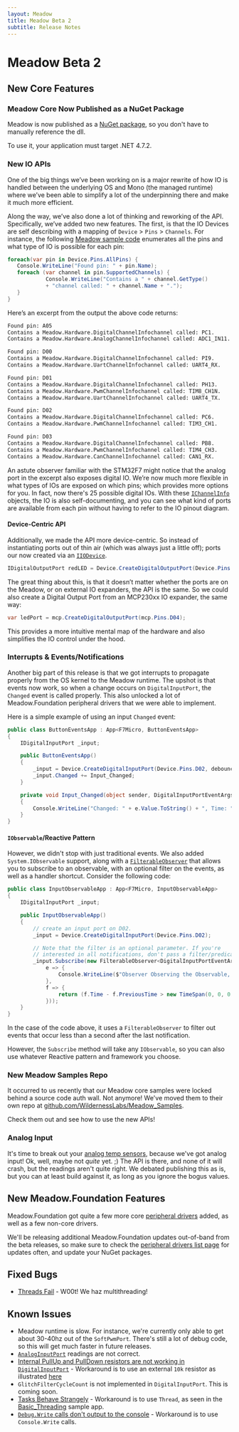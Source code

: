 ```yaml
---
layout: Meadow
title: Meadow Beta 2
subtitle: Release Notes
---
```


# Meadow Beta 2

## New Core Features

### Meadow Core Now Published as a NuGet Package

Meadow is now published as a [NuGet package](https://www.nuget.org/packages/Meadow/), so you don't have to manually reference the dll.

To use it, your application must target .NET 4.7.2.

### New IO APIs

One of the big things we’ve been working on is a major rewrite of how IO is handled between the underlying OS and Mono (the managed runtime) where we’ve been able to simplify a lot of the underpinning there and make it much more efficient. 

Along the way, we’ve also done a lot of thinking and reworking of the API. Specifically, we’ve added two new features. The first, is that the IO Devices are self describing with a mapping of `Device` > `Pins` > `Channels`. For instance, the following [Meadow sample code](https://github.com/WildernessLabs/Meadow_Samples/tree/master/Source/MeadowSamples/GpioInterrogation) enumerates all the pins and what type of IO is possible for each pin:

```csharp
foreach(var pin in Device.Pins.AllPins) {
   Console.WriteLine("Found pin: " + pin.Name);
   foreach (var channel in pin.SupportedChannels) {
            Console.WriteLine("Contains a " + channel.GetType() 
            + "channel called: " + channel.Name + ".");
   }
}
```

Here’s an excerpt from the output the above code returns:

```bash
Found pin: A05
Contains a Meadow.Hardware.DigitalChannelInfochannel called: PC1.
Contains a Meadow.Hardware.AnalogChannelInfochannel called: ADC1_IN11.

Found pin: D00
Contains a Meadow.Hardware.DigitalChannelInfochannel called: PI9.
Contains a Meadow.Hardware.UartChannelInfochannel called: UART4_RX.

Found pin: D01
Contains a Meadow.Hardware.DigitalChannelInfochannel called: PH13.
Contains a Meadow.Hardware.PwmChannelInfochannel called: TIM8_CH1N.
Contains a Meadow.Hardware.UartChannelInfochannel called: UART4_TX.

Found pin: D02
Contains a Meadow.Hardware.DigitalChannelInfochannel called: PC6.
Contains a Meadow.Hardware.PwmChannelInfochannel called: TIM3_CH1.

Found pin: D03
Contains a Meadow.Hardware.DigitalChannelInfochannel called: PB8.
Contains a Meadow.Hardware.PwmChannelInfochannel called: TIM4_CH3.
Contains a Meadow.Hardware.CanChannelInfochannel called: CAN1_RX.
```

An astute observer familiar with the STM32F7 might notice that the analog port in the excerpt also exposes digital IO. We’re now much more flexible in what types of IOs are exposed on which pins; which provides more options for you. In fact, now there's 25 possible digital IOs. With these [`IChannelInfo`](xref:Meadow.Hardware.IChannelInfo) objects, the IO is also self-documenting, and you can see what kind of ports are available from each pin without having to refer to the IO pinout diagram.

#### Device-Centric API

Additionally, we made the API more device-centric. So instead of instantiating ports out of thin air (which was always just a little off); ports our now created via an [`IIODevice`](xref:Meadow.Hardware.IIODevice).

```csharp
IDigitalOutputPort redLED = Device.CreateDigitalOutputPort(Device.Pins.OnboardLEDRed);
```

The great thing about this, is that it doesn’t matter whether the ports are on the Meadow, or on external IO expanders, the API is the same. So we could also create a Digital Output Port from an MCP230xx IO expander, the same way:

```csharp
var ledPort = mcp.CreateDigitalOutputPort(mcp.Pins.D04);
```

This provides a more intuitive mental map of the hardware and also simplifies the IO control under the hood.

### Interrupts & Events/Notifications

Another big part of this release is that we got interrupts to propagate properly from the OS kernel to the Meadow runtime. The upshot is that events now work, so when a change occurs on `DigitalInputPort`, the `Changed` event is called properly. This also unlocked a lot of Meadow.Foundation peripheral drivers that we were able to implement.

Here is a simple example of using an input `Changed` event:

```csharp
public class ButtonEventsApp : App<F7Micro, ButtonEventsApp>
{
    IDigitalInputPort _input;

    public ButtonEventsApp()
    {
        _input = Device.CreateDigitalInputPort(Device.Pins.D02, debounceDuration: 20);
        _input.Changed += Input_Changed;
    }

    private void Input_Changed(object sender, DigitalInputPortEventArgs e)
    {
        Console.WriteLine("Changed: " + e.Value.ToString() + ", Time: " + e.Time.ToString());
    }
}
```

#### `IObservable`/Reactive Pattern

However, we didn't stop with just traditional events. We also added `System.IObservable` support, along with a [`FilterableObserver`](xref:Meadow.FilterableObserver) that allows you to subscribe to an observable, with an optional filter on the events, as well as a handler shortcut. Consider the following code:

```csharp
public class InputObservableApp : App<F7Micro, InputObservableApp>
{
    IDigitalInputPort _input;

    public InputObservableApp()
    {
        // create an input port on D02. 
        _input = Device.CreateDigitalInputPort(Device.Pins.D02);

        // Note that the filter is an optional parameter. If you're
        // interested in all notifications, don't pass a filter/predicate.
        _input.Subscribe(new FilterableObserver<DigitalInputPortEventArgs>(
            e => {
                Console.WriteLine($"Observer Observing the Observable, Observably speaking, Time: {e.Time.Millisecond}, Value: {e.Value}");
            },
            f => {
                return (f.Time - f.PreviousTime > new TimeSpan(0, 0, 0, 0, 1000));
            }));
    }
}
```

In the case of the code above, it uses a `FilterableObserver` to filter out events that occur less than a second after the last notification.

However, the `Subscribe` method will take any `IObservable`, so you can also use whatever Reactive pattern and framework you choose.

### New Meadow Samples Repo

It occurred to us recently that our Meadow core samples were locked behind a source code auth wall. Not anymore! We've moved them to their own repo at [github.com/WildernessLabs/Meadow_Samples](http://github.com/WildernessLabs/Meadow_Samples).

Check them out and see how to use the new APIs!

### Analog Input

It's time to break out your [analog temp sensors](xref:Meadow.Foundation.Sensors.Temperature.AnalogTemperature), because we've got analog input! Ok, well, maybe not _quite_ yet. ;) The API is there, and none of it will crash, but the readings aren't quite right. We debated publishing this as is, but you can at least build against it, as long as you ignore the bogus values.


## New Meadow.Foundation Features

Meadow.Foundation got quite a few more core [peripheral drivers](/Meadow/Meadow.Foundation/Peripherals) added, as well as a few non-core drivers.

We'll be releasing additional Meadow.Foundation updates out-of-band from the beta releases, so make sure to check the [peripheral drivers list page](/Meadow/Meadow.Foundation/Peripherals) for updates often, and update your NuGet packages.

## Fixed Bugs

* [Threads Fail](https://github.com/WildernessLabs/Meadow_Issues/issues/1) - W00t! We haz multithreading!

## Known Issues

* Meadow runtime is slow. For instance, we're currently only able to get about 30-40hz out of the `SoftPwmPort`. There's still a lot of debug code, so this will get much faster in future releases.
* [`AnalogInputPort`](https://github.com/WildernessLabs/Meadow_Issues/issues/7) readings are not correct.
* [Internal PullUp and PullDown resistors are not working in `DigitalInputPort`](https://github.com/WildernessLabs/Meadow_Issues/issues/6) - Workaround is to use an external `10k` resistor as illustrated [here](http://developer.wildernesslabs.co/Hardware/Tutorials/Electronics/Part4/PullUp_PullDown_Resistors/)
* `GlitchFilterCycleCount` is not implemented in `DigitalInputPort`. This is coming soon.
* [Tasks Behave Strangely](https://github.com/WildernessLabs/Meadow_Issues/issues/2) - Workaround is to use `Thread`, as seen in the [Basic_Threading](https://github.com/WildernessLabs/Meadow_Samples/blob/master/Source/MeadowSamples/Basic_Threading/ThreadingApp.cs) sample app.
* [`Debug.Write` calls don't output to the console](https://github.com/WildernessLabs/Meadow_Issues/issues/3) - Workaround is to use `Console.Write` calls.